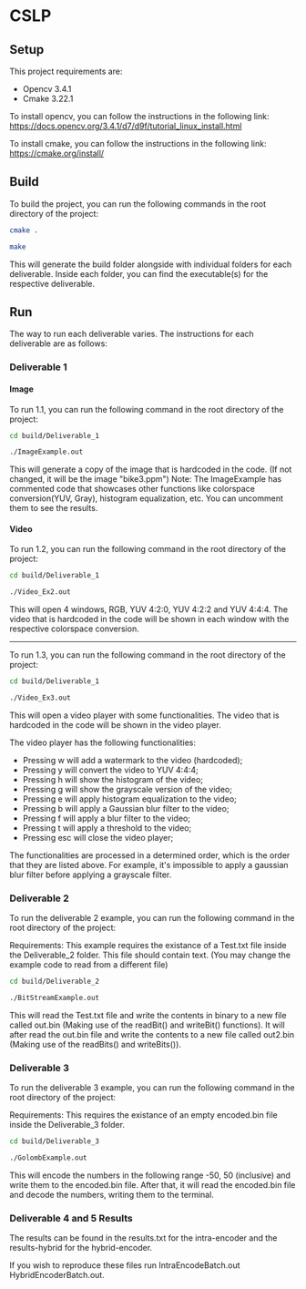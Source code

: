 # CSLP

## Setup

This project requirements are:

- Opencv 3.4.1
- Cmake 3.22.1

To install opencv, you can follow the instructions in the following link: https://docs.opencv.org/3.4.1/d7/d9f/tutorial_linux_install.html

To install cmake, you can follow the instructions in the following link: https://cmake.org/install/

## Build

To build the project, you can run the following commands in the root directory of the project:

```bash
cmake .
```

```bash
make
```

This will generate the build folder alongside with individual folders for each deliverable. Inside each folder, you can find the executable(s) for the respective deliverable.

## Run

The way to run each deliverable varies. The instructions for each deliverable are as follows:

### Deliverable 1

#### Image

To run 1.1, you can run the following command in the root directory of the project:

```bash
cd build/Deliverable_1
```

```bash
./ImageExample.out
```

This will generate a copy of the image that is hardcoded in the code. (If not changed, it will be the image "bike3.ppm")
Note: The ImageExample has commented code that showcases other functions like colorspace conversion(YUV, Gray), histogram equalization, etc. You can uncomment them to see the results.

#### Video

To run 1.2, you can run the following command in the root directory of the project:

```bash
cd build/Deliverable_1
```

```bash
./Video_Ex2.out
```

This will open 4 windows, RGB, YUV 4:2:0, YUV 4:2:2 and YUV 4:4:4. The video that is hardcoded in the code will be shown in each window with the respective colorspace conversion.

---

To run 1.3, you can run the following command in the root directory of the project:

```bash
cd build/Deliverable_1
```

```bash
./Video_Ex3.out
```

This will open a video player with some functionalities. The video that is hardcoded in the code will be shown in the video player.

The video player has the following functionalities:

- Pressing w will add a watermark to the video (hardcoded);
- Pressing y will convert the video to YUV 4:4:4;
- Pressing h will show the histogram of the video;
- Pressing g will show the grayscale version of the video;
- Pressing e will apply histogram equalization to the video;
- Pressing b will apply a Gaussian blur filter to the video;
- Pressing f will apply a blur filter to the video;
- Pressing t will apply a threshold to the video;
- Pressing esc will close the video player;

The functionalities are processed in a determined order, which is the order that they are listed above.
For example, it's impossible to apply a gaussian blur filter before applying a grayscale filter.

### Deliverable 2

To run the deliverable 2 example, you can run the following command in the root directory of the project:

Requirements:
This example requires the existance of a Test.txt file inside the Deliverable_2 folder. This file should contain text. (You may change the example code to read from a different file)

```bash
cd build/Deliverable_2
```

```bash
./BitStreamExample.out
```

This will read the Test.txt file and write the contents in binary to a new file called out.bin (Making use of the readBit() and writeBit() functions). It will after read the out.bin file and write the contents to a new file called out2.bin (Making use of the readBits() and writeBits()).

### Deliverable 3

To run the deliverable 3 example, you can run the following command in the root directory of the project:

Requirements:
This requires the existance of an empty encoded.bin file inside the Deliverable_3 folder.

```bash
cd build/Deliverable_3
```

```bash
./GolombExample.out
```

This will encode the numbers in the following range -50, 50 (inclusive) and write them to the encoded.bin file. After that, it will read the encoded.bin file and decode the numbers, writing them to the terminal.

### Deliverable 4 and 5 Results

The results can be found in the results.txt for the intra-encoder and the results-hybrid for the hybrid-encoder.

If you wish to reproduce these files run IntraEncodeBatch.out HybridEncoderBatch.out.
